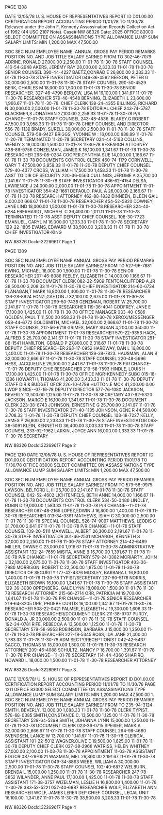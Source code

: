 PAGE 1208

DATE 12/05/78 U. S. HOUSE OF REPRESENTATIVES
REPORT ID D01.00.00 CERTIFICATION REPORT
ACCOUNTING PERIOD 11/01/78 TO 11/30/78
Released under the John F. Kennedy
Assassination Records Collection Act of
1992 (44 USC 2107 Note). Case#:NW
88326 Date: 2025
OFFICE 83000 SELECT COMMITTEE ON ASSASSINATIONS
TYPE ALLOWANCE LUMP SUM SALARY LIMITS: MIN 1,200.00 MAX 47,500.00

SOC SEC NUM EMPLOYEE NAME. ANNUAL GROSS PAY PERIOD REMARKS
POSITION NO. AND JOB TITLE SALARY EARNED FROM TO
302-46-7079 ADRINE, RONALD 27,000.00 2,250.00 11-01-78 11-30-78
STAFF COUNSEL
416-54-2948 AKERS, JEREMY RAY 28,000.00 2,333.33 11-01-78 11-30-78
SENIOR COUNSEL
390-44-4227 BAETZ,CONRAD E 26,800.00 2,233.33 11-01-78 11-30-78
STAFF INVESTIGATOR
046-36-4592 BEESON, PETER G 30,000.00 2,500.00 11-01-78 11-30-78
STAFF COUNSEL
290-50-4529 BERK, CHARLES M 18,000.00 1,500.00 11-01-78 11-30-78
SENIOR RESEARCHER.
327-46-4790 BERLOW, LISA M 16,100.00 1,341.67 11-01-78 11-30-78
RESEARCHER
579-46-4548 BERNING, ELIZABETH L 23,600.00 1,966.67 11-01-78 11-30-78.
CHIEF CLERK
139-24-4355 BILLINGS, RICHARD N 30,000.00 2,500.00 11-01-78 11-30-78
EDITORIAL CHIEF
243-74-5787 BLACKMER,S JONATHAN 27,100.00 2,258.33 11-01-78 11-30-78 P/R CHANGE--11-01-78
STAFF COUNSEL
243-48-4536. BLAKEY.G ROBERT 47,500.00 3,958.33 11-01-78 11-30-78
CHIEF COUNSEL AND DIRECTOR
556-78-1139 BRADY, SURELL 30,000.00 2,500.00 11-01-78 11-30-78
STAFF COUNSEL
579-58-9427 BRIGGS, YVONNE W : 16,000.00 888.89 11-01-78 11-20-78 TERMINATED 11-20-78
SECRETARY
024-44-5163 COLLINS, WENDY S 18,000.00 1,500.00 11-01-78 11-30-78
RESEARCH ATTORNEY
438-86-9756 CONZELMAN, JAMES K 16,100.00 1,341.67 11-01-78 11-30-78
RESEARCHER
263-08-0234 COOPER.CYNTHIA SUE 14,000.00 1,166.67 11-01-78 11-30-78
DOCUMENTS CONTROL CLERK
460-74-1179 CORNWELL, GARY T 47,500.00 3,958.33 11-01-78 11-30-78
DEPUTY CHIEF COUNSEL
579-40-4377 CROSS, WILLIAM H 17,500.00 1,458.33 11-01-78 11-30-78
ASST TO DIR OF SECURITY
220-36-0563 CULLINGS, JEROME A 25,700.00 2,141.67 11-01-78 11-30-78
STAFF INVESTIGATOR
436-62-4154 DELSA, LAWRENCE J 24,000.00 2,000.00 11-01-78 11-30-78 APPOINTMENT 11-01-78
INVESTIGATOR
354-42-1661 DEPAOLO, PAUL A 26,000.00 2,166.67 11-01-78 11-30-78
RESEARCH ATTORNEY
462-88-1832 DINNEEN, EILEEN GAIL 8,000.00 666.67 11-01-78 11-30-78
RESEARCHER
454-52-5820 DOWNEY, JANE LIND 18,000.00 1,500.00 11-01-78 11-30-78
RESEARCHER
324-40-6284 EBERHARDT, MICHAEL C 36,400.00 1,011.11 11-01-78 11-10-78 TERMINATED 11-10-78
ASST DEPUTY CHIEF COUNSEL.
108-30-7723 EMANUEL, CARYL M 16,000.00 1,333.33 11-01-78 11-30-78
SECRETARY
129-22-1805 EVANS, EDWARD M 38,500.00 3,208.33 11-01-78 11-30-78
CHIEF INVESTIGATOR-KING

NW 88326 Docld:32269617 Page 1

PAGE 1209

SOC SEC NUM EMPLOYEE NAME ANNUAL GROSS PAY PERIOD REMARKS
POSITION NO. AND JOB TITLE SALARY EARNED/ FROM TO
527-96-7881 EWING, MICHAEL 18,000.00 1,500.00 11-01-78 11-30-78
SENIOR RESEARCHER
207-46-8088 FEELEY, ELIZABETH C 14,000.00 1,166.67 11-01-78 11-30-78
DOCUMENT CLERK
082-22-5909 FENTON.CLIFFORD A,JR 38,500.00 3,208.33 11-01-78 11-30-78
CHIEF INVESTIGATOR
214-60-6734 FLANAGAN,T MARK 16,800.00 1,400.00 11-01-78 11-30-78
RESEARCHER
136-28-8924 FONZI,GAETON J 32,100.00 2,675.00 11-01-78 11-30-78
STAFF INVESTIGATOR
299-50-7438 GENZMAN, ROBERT W 25,700.00 2,141.67 11-01-78 11-30-78
RESEARCHER
119-36-4041 GODFREY, JANE E 17,100.00 1,425.00 11-01-78 11-30-78
OFFICE MANAGER
033-40-0589 GOLDEN, PAUL T 11,500.00 958.33 11-01-78 11-30-78
XEROX/MESSENGER
058-44-6772 GOLDSMITH, MICHAEL 32,000.00 2,666.67 11-01-78 11-30-78
STAFF COUNSEL
212-56-6718 GRIMES, MARY SUSAN 4,200.00 350.00 11-01-78 11-30-78 APPOINTMENT 11-01-78
RESEARCHER
579-22-9353 HACK, ALFRED S 25,700.00 2,141.67 11-01-78 11-30-78
STAFF INVESTIGATOR
251-88-1541 HAMILTON, GERALD P 27,800.00 2,316.67 11-01-78 11-30-78
DEPUTY CHIEF RESEARCHER
263-17-0952 HARDWAY, DAN L 16,800.00 1,400.00 11-01-78 11-30-78
RESEARCHER
129-38-7823. HAUSMAN, ALAN B 32,000.00 2,666.67 11-01-78 11-30-78
STAFF COUNSEL
220-48-5696 HESS, JACQUELINE 29,300.00 2,441.67 11-01-78 11-30-78 P/R CHANGE--11-01-78
DEPUTY CHIE RESEARCHER
219-58-7593 HINDLE, LOUIS H 17,100.00 1,425.00 11-01-78 11-30-78
OFFICE MGR-KENNEDY SUBC
015-18-1386 HOWARTH, THOMAS 41,200.00 3,433.33 11-01-78 11-30-78
DEPUTY STAFF DIR & BUDGET OFCR
226-10-4799 HUTTON.E MCK 41,200.00 0.00 LWOP SINCE--07-16-78
DEPUTY DIRECTOR
577-76-1080 JACKSON, BEVERLY 13,500.00 1,125.00 11-01-78 11-30-78
SECRETARY
437-92-5320 JACKSON, MARGO E 16,100.00 1,341.67 11-01-78 11-30-78
DOCUMENT CLERK
223-38-6743 JOHNSON, ERNESTINE G 25,700.00 2,141.67 11-01-78 11-30-78
STAFF INVESTIGATOR
371-40-1135 JOHNSON, GENE R 44,500.00 3,708.33 11-01-78 11-30-78
DEPUTY CHIEF COUNSEL
103-18-7227 KELLY, JAMES P 26,800.00 2,233.33 11-01-78 11-30-78
STAFF INVESTIGATOR
068-38-5091 KLEIN, KENNETH D 36,400.00 3,033.33 11-01-78 11-30-78
STAFF COUNSEL
233-92-1962 LARKIN, JOYCE ANN 16,000.00 1,333.33 11-01-78 11-30-78
SECRETARY

NW 88326 Docld:32269617 Page 2

PAGE 1210
DATE 12/05/78 U. S. HOUSE OF REPRESENTATIVES
REPORT ID D01.00.00 CERTIFICATION REPORT
ACCOUNTING PERIOD 11/01/78 TO 11/30/78
OFFICE 83000 SELECT COMMITTEE ON ASSASSINATIONS
TYPE ALLOWANCE LUMP SUM SALARY LIMITS: MIN 1,200.00 MAX 47,500.00

SOC SEC NUM EMPLOYEE NAME ANNUAL GROSS PAY PERIOD REMARKS
POSITION NO. AND JOB TITLE SALARY EARNED/ FROM TO
579-58-9975 LAWSON, BELFORD L, III 25,700.00 2,141.67 11-01-78 11-30-78
STAFF COUNSEL
042-52-4602 LICHTENFELS, BETH ANNE 14,000.00 1,166.67 11-01-78 11-30-78
DOCUMENTS CONTROL CLERK
534-50-0480 LINDLEY, ROBIN D 19,000.00 1,583.33 11-01-78 11-30-78 P/R CHANGE--11-01-78
RESEARCHER
087-48-2165 LOPEZ,EDWIN J 16,800.00 1,400.00 11-01-78 11-30-78
RESEARCHER
013-34-3361 MATHEWS, ISIAH C 30,000.00 2,500.00 11-01-78 11-30-78
SPECIAL COUNSEL
526-74-9097 MATTHEWS, LEODIS C 31,700.00 2,641.67 11-01-78 11-30-78 P/R CHANGE--11-01-78
STAFF COUNSEL
109-20-5111 MAXWELL, ALBERT 26,300.00 2,191.67 11-01-78 11-30-78
STAFF INVESTIGATOR
301-46-2531 MCHARGH, KENNETH S 27,000.00 2,250.00 11-01-78 11-30-78
STAFF ATTORNEY
214-42-6489 MILLER, DAWNE C 23,000.00 1,916.67 11-01-78 11-30-78
ADMINISTRATIVE ASSISTANT
132-24-7659 MISITA, ANNE B 16,700.00 1,391.67 11-01-78 11-30-78 P/R CHANGE--11-01-78
SECRETARY
579-24-3862 MORIARTY, JOHN J 32,100.00 2,675.00 11-01-78 11-30-78
STAFF INVESTIGATOR
403-36-7980 MORRISON, ROBERT C 22,500.00 1,875.00 11-01-78 11-30-78
DIRECTOR OF SECURITY
177-42-4376 MOSLEY, BARBARA L 16,800.00 1,400.00 11-01-78 11-30-78
TYPIST/SECRETARY
237-90-5178 NORRIS, ELIZABETH BROWN 16,100.00 1,341.67 11-01-78 11-30-78
STAFF ASSISTANT
129-36-3080 OPPENBERG, GALE LYNN 18,000.00 1,500.00 11-01-78 11-30-78
RESEARCH ATTORNEY
215-66-2714 ORR, PATRICIA M 19,700.00 1,641.67 11-01-78 11-30-78 P/R CHANGE--11-01-78
SENIOR RESEARCHER
219-64-3205 ORR, PHOEBE CURTIS 16,100.00 1,341.67 11-01-78 11-30-78.
RESEARCHER
508-22-0421 PALMER, ELIZABETH J 19,300.00 1,608.33 11-01-78 11-30-78
RESEARCHER/DOCUMENT CLERK
211-38-9707 PURDY, DONALD A, JR 30,000.00 2,500.00 11-01-78 11-30-78
STAFF COUNSEL.
192-34-0781 RIFE, REBЕССА А 13,500.00 1,125.00 11-01-78 11-30-78
SECRETARY
579-58-9953 ROBINSON, BARBARA J 15,000.00 1,250.00 11-01-78 11-30-78
RESEARCHER
227-18-5345 ROSS, IDA JANE 21,400.00 1,783.33 11-01-78 11-30-78
ADM SECTY/RECEPTIONIST
042-42-5437 SACCO, THOMAS W 18,000.00 1,500.00 11-01-78 11-30-78
RESEARCH ATTORNEY
209-46-4088 SCHULTZ, NANCY P 16,700.00 1,391.67 11-01-78 11-30-78 P/R CHANGE--11-01-78
SECRETARY
114-44-4360 SHAPIRO, HOWARD L 18,000.00 1,500.00 11-01-78 11-30-78
RESEARCHER ATTORNEY

NW 88326 Docld:32269617 Page 3

DATE 12/05/78/ U. S. HOUSE OF REPRESENTATIVES
REPORT ID D01.00.00 CERTIFICATION REPORT
ACCOUNTING PERIOD 11/01/78 TO 11/30/78
PAGE 1211
OFFICE 83000 SELECT COMMITTEE ON ASSASSINATIONS
TYPE ALLOWANCE LUMP SUM SALARY LIMITS: MIN 1,200.00 MAX 47,500.00
1.
SOC SEC NUM EMPLOYEE NAME ANNUAL GROSS PAY PERIOD REMARKS
POSITION NO. AND JOB TITLE SALARY EARNED/ FROM TO
235-94-3124 SMITH, BEVERLY. 13,000.00 1,083.33 11-01-78 11-30-78
CLERK TYPIST.
578-68-0385 SMITH,CONSTANCE C. 13,500.00 1,125.00 11-01-78 11-30-78
SECRETARY
528-64-5299 SMITH, JOHANNA LYNN 15,000.00 1,250.00 11-01-78 11-30-78
DOCUMENT CLERK
023-36-0715 SPEISER, MARK A 32,000.00 2,666.67 11-01-78 11-30-78
STAFF COUNSEL
264-98-4680 SVENDSEN, LANCE W 13,700.00 1,141.67 11-01-78 11-30-78
CLERICAL ASSISTANT
101-22-5012 WAGNER.OLIVE E 19,500.00 1,625.00 11-01-78 11-30-78
DEPUTY CHIEF CLERK
027-38-2968 WATRISS, HELEN WHITNEY 27,000.00 2,100.00 11-03-78 11-30-78 APPOINTMENT 11-03-78
ASSISTANT EDITOR
087-26-0521 WAXMAN, MEL 26,300.00 2,191.67 11-01-78 11-30-78
STAFF INVESTIGATOR
049-34-8893 WEBB, WILLIAM A 30,000.00 2,500.00 11-01-78 11-30-78
STAFF COUNSEL
102-40-6872 WELBURN, BRENDA L 15,000.00 1,250.00 11-01-78 11-30-78
RESEARCHER
247-78-3852 WILANDER, ANNE PAUL 17,100.00 1,425.00 11-01-78 11-30-78
STAFF ASSISTANT
171-38-3757 WIZELMAN, LESLIE H 16,800.00 1,400.00 11-01-78 11-30-78
383-52-5221
057-40-6887
RESEARCHER
WOLF, ELIZABETH ANN
RESEARCHER
WOLF, JAMES LERER
DEP CHIEF COUNSEL, LEGAL UNIT
16,100.00. 1,341.67 11-01-78 11-30-78
38,500.00 3,208.33 11-01-78 11-30-78

NW 88326 Docld:32269617 Page 4
